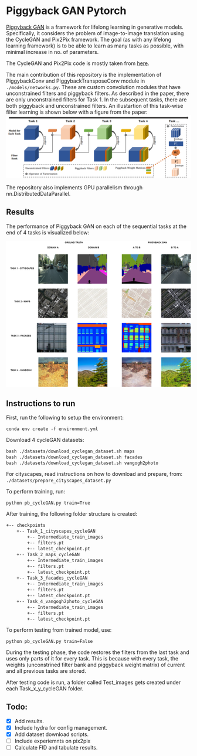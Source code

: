# Piggyback GAN Pytorch

[Piggyback GAN](https://www.sfu.ca/~mnawhal/projects/zhai_eccv20.pdf) is a framework for lifelong learning in generative models. Specifically, it considers the problem of image-to-image translation using the CycleGAN and Pix2Pix framework. The goal (as with any lifelong learning framework) is to be able to learn as many tasks as possible, with minimal increase in no. of parameters. 

The CycleGAN and Pix2Pix code is mostly taken from [here](https://github.com/junyanz/pytorch-CycleGAN-and-pix2pix). 

The main contribution of this repository is the implementation of PiggybackConv and PiggybackTransposeConv module in ```./models/networks.py```. These are custom convolution modules that have unconstrained filters and piggyback filters. As described in the paper, there are only unconstrained filters for Task 1. In the subsequent tasks, there are both piggyback and unconstrained filters. An illustartion of this task-wise filter learning is shown below with a figure from the paper: ![](./README_figures/pb_gan_pic.png)

The repository also implements GPU parallelism through nn.DistributedDataParallel. 

## Results
The performance of Piggyback GAN on each of the sequential tasks at the end of 4 tasks is visualized below: 

![](./README_figures/pb_gan_all_tasks.png)

## Instructions to run
First, run the following to setup the environment: 
```
conda env create -f environment.yml
```

Download 4 cycleGAN datasets:
```
bash ./datasets/download_cyclegan_dataset.sh maps
bash ./datasets/download_cyclegan_dataset.sh facades
bash ./datasets/download_cyclegan_dataset.sh vangogh2photo
```
For cityscapes, read instructions on how to download and prepare, from: ```./datasets/prepare_cityscapes_dataset.py```

To perform training, run: 
```
python pb_cycleGAN.py train=True
```

After training, the following folder structure is created: 
```
+-- checkpoints
    +-- Task_1_cityscapes_cycleGAN
        +-- Intermediate_train_images
        +-- filters.pt 
        +-- latest_checkpoint.pt
    +-- Task_2_maps_cycleGAN
        +-- Intermediate_train_images
        +-- filters.pt 
        +-- latest_checkpoint.pt
    +-- Task_3_facades_cycleGAN
        +-- Intermediate_train_images
        +-- filters.pt 
        +-- latest_checkpoint.pt
    +-- Task_4_vangogh2photo_cycleGAN
        +-- Intermediate_train_images
        +-- filters.pt 
        +-- latest_checkpoint.pt
```
To perform testing from trained model, use:
```
python pb_cycleGAN.py train=False
```

During the testing phase, the code restores the filters from the last task and uses only parts of it for every task. 
This is because with every task, the weights (unconstrined filter bank and piggyback weight matrix) of current and all previous
tasks are stored. 

After testing code is run, a folder called Test_images gets created under each Task_x_y_cycleGAN folder.

## Todo: 
- [x] Add results.
- [x] Include hydra for config management. 
- [x] Add dataset download scripts.
- [ ] Include experiemnts on pix2pix
- [ ] Calculate FID and tabulate results.
